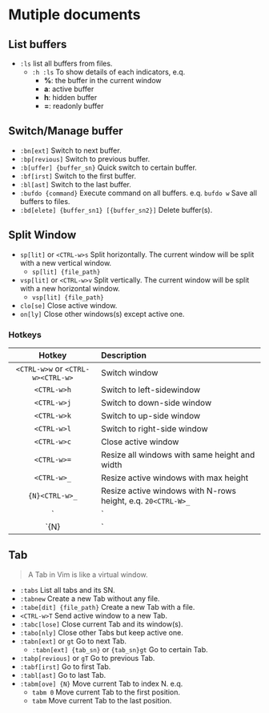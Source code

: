 # Mutiple documents

## List buffers

- `:ls` list all buffers from files.
  - `:h :ls` To show details of each indicators, e.q.
    - **%**: the buffer in the current window
    - **a**: active buffer
    - **h**: hidden buffer
    - **=**: readonly buffer


## Switch/Manage buffer

- `:bn[ext]` Switch to next buffer.
- `:bp[revious]` Switch to previous buffer.
- `:b[uffer] {buffer_sn}` Quick switch to certain buffer.
- `:bf[irst]` Switch to the first buffer.
- `:bl[ast]` Switch to the last buffer.
- `:bufdo {command}` Execute command on all buffers.
  e.q. `bufdo w` Save all buffers to files.
- `:bd[elete] {buffer_sn1} [{buffer_sn2}]` Delete buffer(s).


## Split Window

- `sp[lit]` or `<CTRL-w>s` Split horizontally. The current window will be split with a new vertical window.
  - `sp[lit] {file_path}`
- `vsp[lit]` or `<CTRL-w>v` Split vertically. The current window will be split with a new horizontal window.
  - `vsp[lit] {file_path}`
- `clo[se]` Close active window.
- `on[ly]` Close other windows(s) except active one.


### Hotkeys

| Hotkey | Description |
|:------:|:------------|
| `<CTRL-w>w` or `<CTRL-w><CTRL-w>` | Switch window |
| `<CTRL-w>h` | Switch to left-sidewindow |
| `<CTRL-w>j` | Switch to down-side window |
| `<CTRL-w>k` | Switch to up-side window |
| `<CTRL-w>l` | Switch to right-side window |
| `<CTRL-w>c` | Close active window |
| `<CTRL-w>=` | Resize all windows with same height and width |
| `<CTRL-w>_` | Resize active windows with max height |
| `{N}<CTRL-w>_` | Resize active windows with N-rows height, e.q. `20<CTRL-W>_` |
| `<CTRL-w>|` | Resize active windows with max width |
| `{N}<CTRL-w>|` | Resize active windows with N-columns width |


## Tab

> A Tab in Vim is like a virtual window. 

- `:tabs` List all tabs and its SN.
- `:tabnew` Create a new Tab without any file.
- `:tabe[dit] {file_path}` Create a new Tab with a file.
- `<CTRL-w>T` Send active window to a new Tab.
- `:tabc[lose]` Close current Tab and its window(s).
- `:tabo[nly]` Close other Tabs but keep active one.
- `:tabn[ext]` or `gt` Go to next Tab.
  - `:tabn[ext] {tab_sn}` or `{tab_sn}gt` Go to certain Tab. 
- `:tabp[revious]` or `gT` Go to previous Tab.
- `:tabf[irst]` Go to first Tab.
- `:tabl[ast]` Go to last Tab.
- `:tabm[ove] {N}` Move current Tab to index N. e.q.
  - `tabm 0` Move current Tab to the first position.
  - `tabm` Move current Tab to the last position.
  